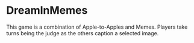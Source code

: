 # DreamInMemes

This game is a combination of Apple-to-Apples and Memes. Players take turns being the judge as the others caption a selected image.
